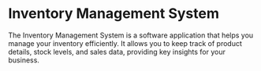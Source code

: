 # Inventory Management System

The Inventory Management System is a software application that helps you manage your inventory efficiently. It allows you to keep track of product details, stock levels, and sales data, providing key insights for your business.
